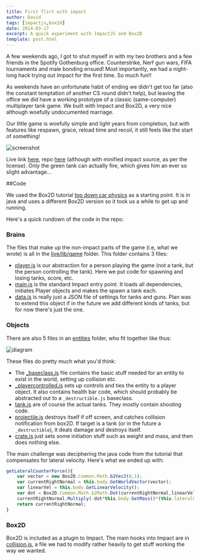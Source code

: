 ```yaml
---
title: First flirt with impact
author: David
tags: [impactjs,box2d]
date: 2014-03-17
excerpt: A quick experiment with ImpactJS and Box2D
template: post.html
---
```


A few weekends ago, I got to shut myself in with my two brothers and a few friends in the Spotify Gothenburg office. Counterstrike, Nerf gun wars, FIFA tournaments and male bonding ensued! Most importantly, we had a night-long hack trying out Impact for the first time. So much fun!!

As weekends have an unfortunate habit of ending we didn't get too far (also the constant temptation of another CS round didn't help), but leaving the office we did have a working prototype of a classic (same-computer) multiplayer tank game. We built with Impact and Box2D, a very nice although woefully undocumented marriage.

Our little game is woefully simple and light years from completion, but with features like respawn, grace, reload time and recoil, it still feels like the start of something!

![screenshot](../../img/kratank.png)

Live link [here](http://krawaller.github.io/kratankpubl/live), repo [here](https://github.com/krawaller/kratankpubl) (although with minified impact source, as per the license). Only the green tank can actually fire, which gives him an ever so slight advantage...

##Code

We used the Box2D tutorial [top down car physics](https://www.iforce2d.net/b2dtut/top-down-car) as a starting point. It is in java and uses a different Box2D version so it took us a while to get up and running.

Here's a quick rundown of the code in the repo:

### Brains

The files that make up the non-impact parts of the game (i.e, what we wrote) is all in the [live/lib/game](https://github.com/krawaller/kratankpubl/tree/gh-pages/live/lib/game) folder. This folder contains 3 files:

*    [player.js](https://github.com/krawaller/kratankpubl/blob/gh-pages/live/lib/game/player.js) is our abstraction for a person playing the game (not a tank, but the person controlling the tank). Here we put code for spawning and losing tanks, score, etc.
*    [main.js](https://github.com/krawaller/kratankpubl/blob/gh-pages/live/lib/game/main.js) is the standard Impact entry point. It loads all dependencies, initiates Player objects and makes the spawn a tank each.
*    [data.js](https://github.com/krawaller/kratankpubl/blob/gh-pages/live/lib/game/data.js) is really just a JSON file of settings for tanks and guns. Plan was to extend this object if in the future we add different kinds of tanks, but for now there's just the one.

### Objects

There are also 5 files in an [entities](https://github.com/krawaller/kratankpubl/tree/gh-pages/live/lib/game/entities) folder, who fit together like thus:

![diagram](../../img/kratankentities.jpg)

These files do pretty much what you'd think:

*    The [_baseclass.js](https://github.com/krawaller/kratankpubl/blob/gh-pages/live/lib/game/entities/_baseclass.js) file contains the basic stuff needed for an entity to exist in the world, setting up collision etc.
*    [_playercontrolled.js](https://github.com/krawaller/kratankpubl/blob/gh-pages/live/lib/game/entities/_playercontrolled.js) sets up controls and ties the entity to a player object. It also contains health bar code, which should probably be abstracted out to a `_destructible.js` baseclass.
*    [tank.js](https://github.com/krawaller/kratankpubl/blob/gh-pages/live/lib/game/entities/tank.js) are of course the actual tanks. They mostly contain shooting code.
*    [projectile.js](https://github.com/krawaller/kratankpubl/blob/gh-pages/live/lib/game/entities/projectile.js) destroys itself if off screen, and catches collision notification from box2D. If target is a tank (or in the future a `_destructible`), it deals damage and destroys itself.
*    [crate.js](https://github.com/krawaller/kratankpubl/blob/gh-pages/live/lib/game/entities/crate.js) just sets some initiation stuff such as weight and mass, and then does nothing else.

The main challenge was deciphering the java code from the tutorial that compensates for lateral velocity. Here's what we ended up with:

```javascript
getLateralCounterForce(){
    var vector = new Box2D.Common.Math.b2Vec2(0,1);
    var currentRightNormal = this.body.GetWorldVector(vector);
    var linearVel = this.body.GetLinearVelocity();
    var dot = Box2D.Common.Math.b2Math.Dot(currentRightNormal,linearVel);
    currentRightNormal.Multiply(-dot*this.body.GetMass()*(this.lateralCounterForceFactor||1));
    return currentRightNormal;
}
```

### Box2D

Box2D is included as a plugin to Impact. The main hooks into Impact are in [collision.js](https://github.com/krawaller/kratankpubl/blob/gh-pages/live/lib/plugins/box2d/collision.js), a file we had to 
modify rather heavily to get stuff working the way we wanted.

